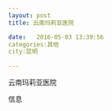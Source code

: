 ```yaml
--- 
layout: post 
title: 云南玛莉亚医院

date:   2016-05-03 13:39:56 
categories:其他  
city:昆明
  
--- 
```

   
云南玛莉亚医院

信息

